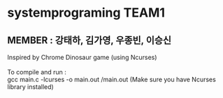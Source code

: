 # systemprograming TEAM1

## MEMBER : 강태하, 김가영, 우종빈, 이승신

Inspired by Chrome Dinosaur game (using Ncurses) \
 \
To compile and run : \
    gcc main.c -lcurses -o main.out
    /main.out
(Make sure you have Ncurses library installed)
